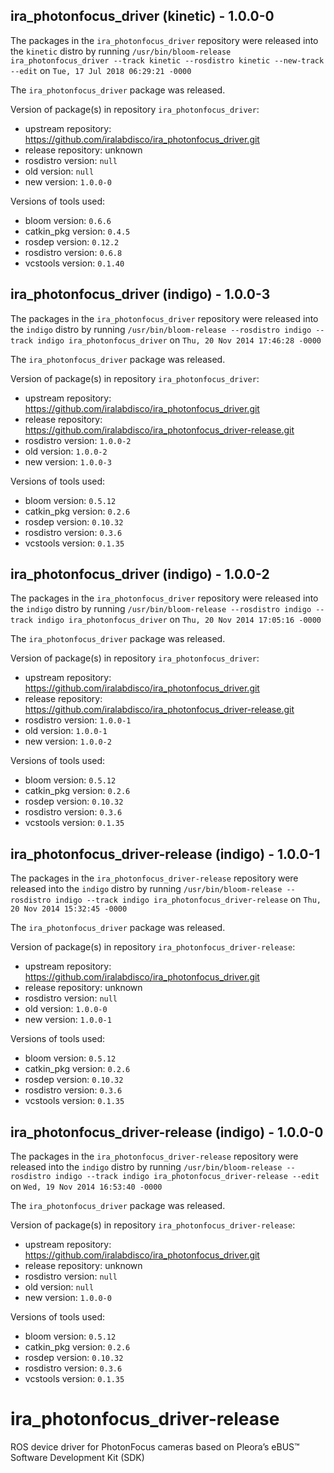 ## ira_photonfocus_driver (kinetic) - 1.0.0-0

The packages in the `ira_photonfocus_driver` repository were released into the `kinetic` distro by running `/usr/bin/bloom-release ira_photonfocus_driver --track kinetic --rosdistro kinetic --new-track --edit` on `Tue, 17 Jul 2018 06:29:21 -0000`

The `ira_photonfocus_driver` package was released.

Version of package(s) in repository `ira_photonfocus_driver`:

- upstream repository: https://github.com/iralabdisco/ira_photonfocus_driver.git
- release repository: unknown
- rosdistro version: `null`
- old version: `null`
- new version: `1.0.0-0`

Versions of tools used:

- bloom version: `0.6.6`
- catkin_pkg version: `0.4.5`
- rosdep version: `0.12.2`
- rosdistro version: `0.6.8`
- vcstools version: `0.1.40`


## ira_photonfocus_driver (indigo) - 1.0.0-3

The packages in the `ira_photonfocus_driver` repository were released into the `indigo` distro by running `/usr/bin/bloom-release --rosdistro indigo --track indigo ira_photonfocus_driver` on `Thu, 20 Nov 2014 17:46:28 -0000`

The `ira_photonfocus_driver` package was released.

Version of package(s) in repository `ira_photonfocus_driver`:
- upstream repository: https://github.com/iralabdisco/ira_photonfocus_driver.git
- release repository: https://github.com/iralabdisco/ira_photonfocus_driver-release.git
- rosdistro version: `1.0.0-2`
- old version: `1.0.0-2`
- new version: `1.0.0-3`

Versions of tools used:
- bloom version: `0.5.12`
- catkin_pkg version: `0.2.6`
- rosdep version: `0.10.32`
- rosdistro version: `0.3.6`
- vcstools version: `0.1.35`


## ira_photonfocus_driver (indigo) - 1.0.0-2

The packages in the `ira_photonfocus_driver` repository were released into the `indigo` distro by running `/usr/bin/bloom-release --rosdistro indigo --track indigo ira_photonfocus_driver` on `Thu, 20 Nov 2014 17:05:16 -0000`

The `ira_photonfocus_driver` package was released.

Version of package(s) in repository `ira_photonfocus_driver`:
- upstream repository: https://github.com/iralabdisco/ira_photonfocus_driver.git
- release repository: https://github.com/iralabdisco/ira_photonfocus_driver-release.git
- rosdistro version: `1.0.0-1`
- old version: `1.0.0-1`
- new version: `1.0.0-2`

Versions of tools used:
- bloom version: `0.5.12`
- catkin_pkg version: `0.2.6`
- rosdep version: `0.10.32`
- rosdistro version: `0.3.6`
- vcstools version: `0.1.35`


## ira_photonfocus_driver-release (indigo) - 1.0.0-1

The packages in the `ira_photonfocus_driver-release` repository were released into the `indigo` distro by running `/usr/bin/bloom-release --rosdistro indigo --track indigo ira_photonfocus_driver-release` on `Thu, 20 Nov 2014 15:32:45 -0000`

The `ira_photonfocus_driver` package was released.

Version of package(s) in repository `ira_photonfocus_driver-release`:
- upstream repository: https://github.com/iralabdisco/ira_photonfocus_driver.git
- release repository: unknown
- rosdistro version: `null`
- old version: `1.0.0-0`
- new version: `1.0.0-1`

Versions of tools used:
- bloom version: `0.5.12`
- catkin_pkg version: `0.2.6`
- rosdep version: `0.10.32`
- rosdistro version: `0.3.6`
- vcstools version: `0.1.35`


## ira_photonfocus_driver-release (indigo) - 1.0.0-0

The packages in the `ira_photonfocus_driver-release` repository were released into the `indigo` distro by running `/usr/bin/bloom-release --rosdistro indigo --track indigo ira_photonfocus_driver-release --edit` on `Wed, 19 Nov 2014 16:53:40 -0000`

The `ira_photonfocus_driver` package was released.

Version of package(s) in repository `ira_photonfocus_driver-release`:
- upstream repository: https://github.com/iralabdisco/ira_photonfocus_driver.git
- release repository: unknown
- rosdistro version: `null`
- old version: `null`
- new version: `1.0.0-0`

Versions of tools used:
- bloom version: `0.5.12`
- catkin_pkg version: `0.2.6`
- rosdep version: `0.10.32`
- rosdistro version: `0.3.6`
- vcstools version: `0.1.35`


ira_photonfocus_driver-release
==============================

ROS device driver for PhotonFocus cameras based on Pleora’s eBUS™ Software Development Kit (SDK)
